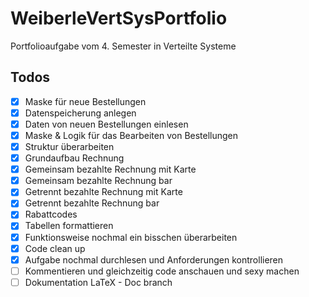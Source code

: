 # WeiberleVertSysPortfolio
Portfolioaufgabe vom 4. Semester in Verteilte Systeme

## Todos
- [x] Maske für neue Bestellungen
- [x] Datenspeicherung anlegen
- [x] Daten von neuen Bestellungen einlesen
- [x] Maske & Logik für das Bearbeiten von Bestellungen
- [x] Struktur überarbeiten
- [x] Grundaufbau Rechnung
- [x] Gemeinsam bezahlte Rechnung mit Karte
- [x] Gemeinsam bezahlte Rechnung bar
- [x] Getrennt bezahlte Rechnung mit Karte
- [x] Getrennt bezahlte Rechnung bar
- [x] Rabattcodes
- [x] Tabellen formattieren
- [x] Funktionsweise nochmal ein bisschen überarbeiten
- [x] Code clean up
- [x] Aufgabe nochmal durchlesen und Anforderungen kontrollieren
- [ ] Kommentieren und gleichzeitig code anschauen und sexy machen
- [ ] Dokumentation LaTeX - Doc branch

